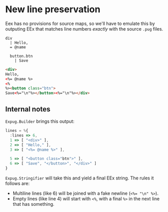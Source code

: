 # New line preservation

Eex has no provisions for source maps, so we'll have to emulate this by outputing EEx that matches line numbers *exactly* with the source `.pug` files.

```jade
div
  | Hello,
  = @name

  button.btn
    | Save
```

```html
<div>
Hello,
<%= @name %>
<%
%><button class="btn">
Save<%="\n"%></button><%="\n"%></div>
```

## Internal notes

`Expug.Builder` brings this output:

```js
lines = %{
  :lines => 6,
  1 => [ "<div>" ],
  2 => [ "Hello," ],
  3 => [ "<%= @name %>" ],

  5 => [ "<button class="btn">" ],
  6 => [ "Save", "</button>", "</div>" ]
}
```

`Expug.Stringifier` will take this and yield a final EEx string. The rules it follows are:

- Multiline lines (like 6) will be joined with a fake newline (`<%= "\n" %>`).
- Empty lines (like line 4) will start with `<%`, with a final `%>` in the next line that has something.
